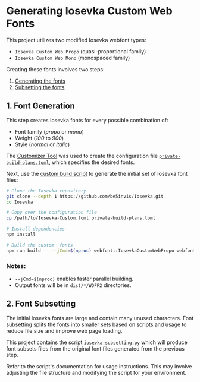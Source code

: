 # Generating Iosevka Custom Web Fonts

This project utilizes two modified Iosevka webfont types:

- `Iosevka Custom Web Propo` (quasi-proportional family)
- `Iosevka Custom Web Mono` (monospaced family)

Creating these fonts involves two steps:

1. [Generating the fonts](#1-font-generation)
2. [Subsetting the fonts](#2-font-subsetting)

## 1. Font Generation

This step creates Iosevka fonts for every possible combination of:

- Font family (_propo_ or _mono_)
- Weight (_100_ to _900_)
- Style (_normal_ or _italic_)

The [Customizer Tool](https://typeof.net/Iosevka/customizer)
was used to create the configuration file
[`private-build-plans.toml`](private-build-plans.toml),
which specifies the desired fonts.

Next, use the [custom build script](https://github.com/be5invis/Iosevka/blob/main/doc/custom-build.md)
to generate the initial set of Iosevka font files:

```bash
# Clone the Iosevka repository
git clone --depth 1 https://github.com/be5invis/Iosevka.git
cd Iosevka

# Copy over the configuration file
cp /path/to/Iosevka-Custom.toml private-build-plans.toml

# Install dependencies
npm install

# Build the custom  fonts
npm run build -- --jCmd=$(nproc) webfont::IosevkaCustomWebPropo webfont::IosevkaCustomWebMono
```

### Notes:

- `--jCmd=$(nproc)` enables faster parallel building.
- Output fonts will be in `dist/*/WOFF2` directories.

## 2. Font Subsetting

The initial Iosevka fonts are large and contain many unused characters.
Font subsetting splits the fonts into smaller sets based on scripts and usage
to reduce file size and improve web page loading.

This project contains the script [`iosevka-subsetting.py`](iosevka_subsetting.py)
which will produce font subsets files from the original font files generated from the previous step.

Refer to the script's documentation for usage instructions.
This may involve adjusting the file structure
and modifying the script for your environment.
